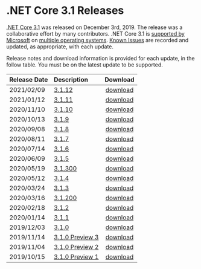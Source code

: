 # .NET Core 3.1 Releases

[.NET Core 3.1](https://devblogs.microsoft.com/dotnet/announcing-net-core-3-1/) was released on December 3rd, 2019. The release was a collaborative effort by many contributors. .NET Core 3.1 is [supported by Microsoft](../../microsoft-support.md) on [multiple operating systems](3.1-supported-os.md). [Known Issues](3.1-known-issues.md) are recorded and updated, as appropriate, with each update.

Release notes and download information is provided for each update, in the follow table. You must be on the latest update to be supported.

| Release Date | Description | Download |
| :-- | :-- | :--: |
| 2021/02/09 | [3.1.12](./3.1.12/3.1.12.md) | [download](https://dotnet.microsoft.com/download/dotnet/3.1) |
| 2021/01/12 | [3.1.11](./3.1.11/3.1.11.md) | [download](https://dotnet.microsoft.com/download/dotnet/3.1) |
| 2020/11/10 | [3.1.10](./3.1.10/3.1.10.md) | [download](https://dotnet.microsoft.com/download/dotnet/3.1) |
| 2020/10/13 | [3.1.9](./3.1.9/3.1.9.md) | [download](https://dotnet.microsoft.com/download/dotnet/3.1) |
| 2020/09/08 | [3.1.8](./3.1.8/3.1.8.md) | [download](https://dotnet.microsoft.com/download/dotnet/3.1) |
| 2020/08/11 | [3.1.7](./3.1.7/3.1.7.md) | [download](https://dotnet.microsoft.com/download/dotnet/3.1) |
| 2020/07/14 | [3.1.6](./3.1.6/3.1.6.md) | [download](https://dotnet.microsoft.com/download/dotnet/3.1) |
| 2020/06/09 | [3.1.5](./3.1.5/3.1.5.md) | [download](https://dotnet.microsoft.com/download/dotnet/3.1) |
| 2020/05/19 | [3.1.300](./3.1.4/3.1.300-sdk.md) | [download](https://dotnet.microsoft.com/download/dotnet/3.1) |
| 2020/05/12 | [3.1.4](./3.1.4/3.1.4.md) | [download](https://dotnet.microsoft.com/download/dotnet/3.1) |
| 2020/03/24 | [3.1.3](./3.1.3/3.1.3.md) | [download](https://dotnet.microsoft.com/download/dotnet/3.1) |
| 2020/03/16 | [3.1.200](./3.1.2/3.1.200-sdk.md) | [download](https://dotnet.microsoft.com/download/dotnet/3.1) |
| 2020/02/18 | [3.1.2](./3.1.2/3.1.2.md) | [download](https://dotnet.microsoft.com/download/dotnet/3.1) |
| 2020/01/14 | [3.1.1](./3.1.1/3.1.1.md) | [download](https://dotnet.microsoft.com/download/dotnet/3.1) |
| 2019/12/03 | [3.1.0](./3.1.0/3.1.0.md) | [download](https://dotnet.microsoft.com/download/dotnet/3.1) |
| 2019/11/14 | [3.1.0 Preview 3](./preview/3.1.0-preview3.md) | [download](https://dotnet.microsoft.com/download/dotnet/3.1) |
| 2019/11/04 | [3.1.0 Preview 2](./preview/3.1.0-preview2.md) | [download](https://dotnet.microsoft.com/download/dotnet/3.1) |
| 2019/10/15 | [3.1.0 Preview 1](./preview/3.1.0-preview1.md) | [download](https://dotnet.microsoft.com/download/dotnet/3.1) |
